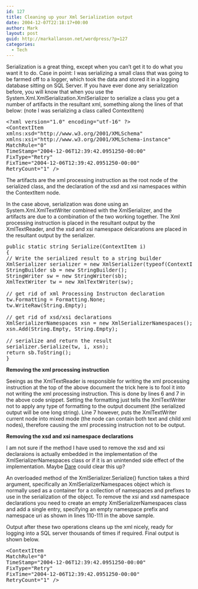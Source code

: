 ```yaml
---
id: 127
title: Cleaning up your Xml Serialization output
date: 2004-12-07T22:18:17+00:00
author: Mark
layout: post
guid: http://markallanson.net/wordpress/?p=127
categories:
  - Tech
---
```

Serialization is a great thing, except when you can&#8217;t get it to do what you want it to do. Case in point: I was serializing a small class that was going to be farmed off to a logger, which took the data and stored it in a logging database sitting on SQL Server. If you have ever done any serialization before, you will know that when you use the System.Xml.XmlSerialization.XmlSerializer to serialize a class you get a number of artifacts in the resultant xml, something along the lines of that below: (note I was serializing a class called ContextItem)

<pre class="cf">&lt;?xml version="1.0" encoding="utf-16" ?&gt;
&lt;ContextItem
xmlns:xsd="http://www.w3.org/2001/XMLSchema"
xmlns:xsi="http://www.w3.org/2001/XMLSchema-instance"
MatchRule="0"
TimeStamp="2004-12-06T12:39:42.0951250-00:00"
FixType="Retry"
FixTime="2004-12-06T12:39:42.0951250-00:00"
RetryCount="1" /&gt;</pre>

The artifacts are the xml processing instruction as the root node of the serialized class, and the declaration of the xsd and xsi namespaces within the ContextItem node.

In the case above, serialization was done using an System.Xml.XmlTextWriter combined with the XmlSerializer, and the artifacts are due to a combination of the two working together. The Xml processing instruction is placed in the resultant output by the XmlTextReader, and the xsd and xsi namespace delcarations are placed in the resultant output by the serializer.

<pre class="cf">public static string Serialize(ContextItem i)
{
// Write the serialized result to a string builder
XmlSerializer serializer = new XmlSerializer(typeof(ContextItem));
StringBuilder sb = new StringBuilder();
StringWriter sw = new StringWriter(sb);
XmlTextWriter tw = new XmlTextWriter(sw);

// get rid of xml Processing Instructon declaration
tw.Formatting = Formatting.None;
tw.WriteRaw(String.Empty);

// get rid of xsd/xsi declarations
XmlSerializerNamespaces xsn = new XmlSerializerNamespaces();
xsn.Add(String.Empty, String.Empty);

// serialize and return the result
serializer.Serialize(tw, i, xsn);
return sb.ToString();
}</pre>

**Removing the xml processing instruction**

Seeings as the XmlTextReader is responsible for writing the xml processing instruction at the top of the above document the trick here is to fool it into not writing the xml processing instruction. This is done by lines 6 and 7 in the above code snippet. Setting the formatting just tells the XmlTextWriter not to apply any type of formatting to the output document (the serialized output will be one long string). Line 7 however, puts the XmlTextWriter current node into mixed mode (the node can contain both text and child xml nodes), therefore causing the xml processing instruction not to be output.

**Removing the xsd and xsi namespace declarations**

I am not sure if the method I have used to remove the xsd and xsi declaraions is actually embedded in the implementation of the XmlSerializerNamespaces class or if it is an unintended side effect of the implementation. Maybe [Dare](http://www.25hoursaday.com/weblog/ " Dare Obasanjo aka Carnage4Life") could clear this up?

An overloaded method of the XmlSerializer.Serialize() function takes a third argument, specifically an XmlSerializerNamespaces object which is normally used as a container for a collection of namespaces and prefixes to use in the serialization of the object. To remove the xsi and xsd namespace declarations you need to create an empty XmlSerializerNamespaces class and add a single entry, specifying an empty namespace prefix and namespace uri as shown in lines 110-111 in the above sample.

Output after these two operations cleans up the xml nicely, ready for logging into a SQL server thousands of times if required. Final output is shown below.

<pre class="cf">&lt;ContextItem
MatchRule="0"
TimeStamp="2004-12-06T12:39:42.0951250-00:00"
FixType="Retry"
FixTime="2004-12-06T12:39:42.0951250-00:00"
RetryCount="1" /&gt;</pre>